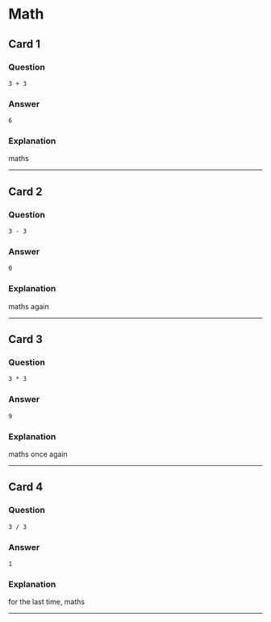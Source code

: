 # Math

## Card 1

### Question
```
3 + 3
```

### Answer
```
6
```

### Explanation
maths

---

## Card 2

### Question
```
3 - 3
```

### Answer
```
0
```

### Explanation
maths again

---

## Card 3

### Question
```
3 * 3
```

### Answer
```
9
```

### Explanation
maths once again

---

## Card 4

### Question
```
3 / 3
```

### Answer
```
1
```

### Explanation
for the last time, maths

---
